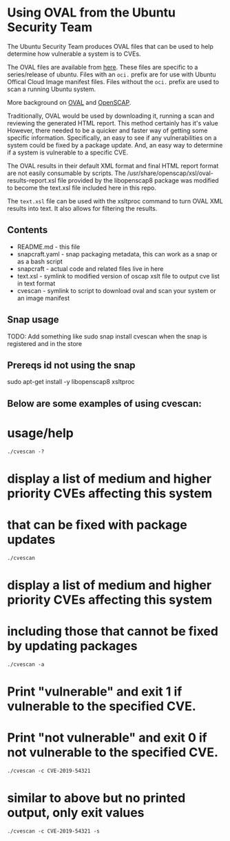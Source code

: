 # Using OVAL from the Ubuntu Security Team

The Ubuntu Security Team produces OVAL files that can be used to help
determine how vulnerable a system is to CVEs.

The OVAL files are available from
[here](https://people.canonical.com/~ubuntu-security/oval).
These files are specific to a series/release of ubuntu.
Files with an `oci.` prefix are for use with Ubuntu Offical Cloud Image
manifest files.
Files without the `oci.` prefix are used to scan a running Ubuntu system.

More background on [OVAL](https://oval.mitre.org/)
and
[OpenSCAP](http://www.open-scap.org/).

Traditionally, OVAL would be used by downloading it, running a scan and
reviewing the generated HTML report. This method certainly has it's value
However, there needed to be a quicker and faster way of getting some specific
information. 
Specifically, an easy to see if any vulnerabilities on a system could be fixed
by a package update. And, an easy way to determine if a system is vulnerable
to a specific CVE.

The OVAL results in their default XML format and final HTML report format
are not easily consumable by scripts.
The /usr/share/openscap/xsl/oval-results-report.xsl file provided by
the libopenscap8 package was modified to become the text.xsl file included 
here in this repo.

The `text.xsl` file can be used with the xsltproc command to turn OVAL XML
results into text. It also allows for filtering the results.

## Contents 
* README.md       - this file
* snapcraft.yaml  - snap packaging metadata, this can work as a snap
                    or as a bash script
* snapcraft       - actual code and related files live in here
* text.xsl        - symlink to modified version of oscap xslt file to output
                    cve list in text format
* cvescan         - symlink to script to download oval and scan your system
                    or an image manifest

## Snap usage

TODO: Add something like sudo snap install cvescan when the snap is registered and in the store

## Prereqs id not using the snap

sudo apt-get install -y libopenscap8 xsltproc 

## Below are some examples of using cvescan:

# usage/help
```./cvescan -?```

# display a list of medium and higher priority CVEs affecting this system
# that can be fixed with package updates
```./cvescan```

# display a list of medium and higher priority CVEs affecting this system
# including those that cannot be fixed by updating packages
```./cvescan -a```


# Print "vulnerable" and exit 1 if vulnerable to the specified CVE.
# Print "not vulnerable" and exit 0 if not vulnerable to the specified CVE.
```./cvescan -c CVE-2019-54321```


# similar to above but no printed output, only exit values
```./cvescan -c CVE-2019-54321 -s```
